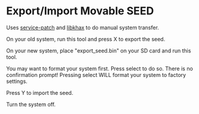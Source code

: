 # Export/Import Movable SEED

Uses [service-patch](https://github.com/archshift/service-patch) and [libkhax](https://github.com/Myriachan/libkhax) to do manual system transfer.

On your old system, run this tool and press X to export the seed.

On your new system, place "export_seed.bin" on your SD card and run this tool.

You may want to format your system first. Press select to do so. There is no confirmation prompt! Pressing select WILL format your system to factory settings.

Press Y to import the seed.

Turn the system off.
